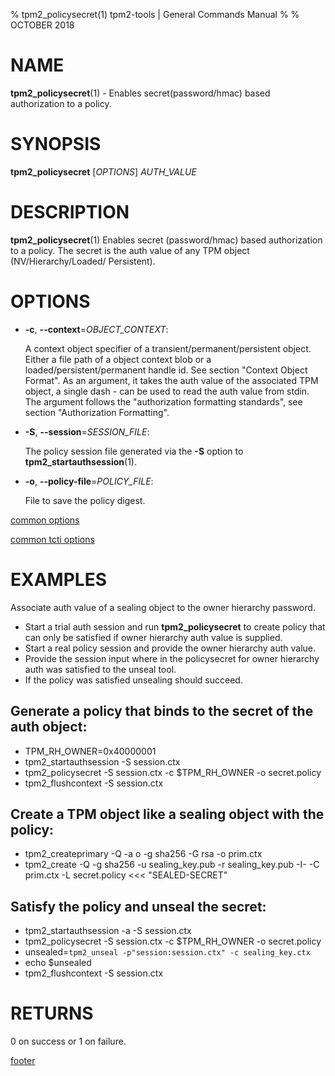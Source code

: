 % tpm2_policysecret(1) tpm2-tools | General Commands Manual
%
% OCTOBER 2018

# NAME

**tpm2_policysecret**(1) - Enables secret(password/hmac) based authorization to
a policy.

# SYNOPSIS

**tpm2_policysecret** [*OPTIONS*] _AUTH\_VALUE_

# DESCRIPTION

**tpm2_policysecret**(1) Enables secret (password/hmac) based authorization to a
 policy. The secret is the auth value of any TPM object (NV/Hierarchy/Loaded/
 Persistent).

# OPTIONS

  * **-c**, **--context**=_OBJECT_CONTEXT_:

    A context object specifier of a transient/permanent/persistent object. Either
    a file path of a object context blob or a loaded/persistent/permanent handle
    id. See section "Context Object Format". As an argument, it takes the auth
    value of the associated TPM object, a single dash - can be used to read the
    auth value from stdin. The argument follows the "authorization formatting
    standards", see section "Authorization Formatting".

  * **-S**, **--session**=_SESSION_FILE_:

    The policy session file generated via the **-S** option to
    **tpm2_startauthsession**(1).

  * **-o**, **--policy-file**=_POLICY\_FILE_:

    File to save the policy digest.

[common options](common/options.md)

[common tcti options](common/tcti.md)

# EXAMPLES

Associate auth value of a sealing object to the owner hierarchy password.
* Start a trial auth session and run **tpm2_policysecret** to create policy that
can only be satisfied if owner hierarchy auth value is supplied.
* Start a real policy session and provide the owner hierarchy auth value.
* Provide the session input where in the policysecret for owner hierarchy auth
was satisfied to the unseal tool.
* If the policy was satisfied unsealing should succeed.

## Generate a policy that binds to the secret of the auth object:
* TPM_RH_OWNER=0x40000001
* tpm2_startauthsession -S session.ctx
* tpm2_policysecret -S session.ctx -c $TPM_RH_OWNER -o secret.policy
* tpm2_flushcontext -S session.ctx

## Create a TPM object like a sealing object with the policy:
* tpm2_createprimary -Q -a o -g sha256 -G rsa -o prim.ctx
* tpm2_create -Q -g sha256 -u sealing_key.pub -r sealing_key.pub -I- -C prim.ctx
-L secret.policy <<< "SEALED-SECRET"

## Satisfy the policy and unseal the secret:
* tpm2_startauthsession -a -S session.ctx
* tpm2_policysecret -S session.ctx -c $TPM_RH_OWNER -o secret.policy
* unsealed=`tpm2_unseal -p"session:session.ctx" -c sealing_key.ctx`
* echo $unsealed
* tpm2_flushcontext -S session.ctx

# RETURNS

0 on success or 1 on failure.

[footer](common/footer.md)

